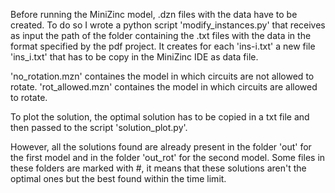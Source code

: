 Before running the MiniZinc model, .dzn files with the data have to be created. To do so I wrote a python script 
'modify_instances.py' that receives as input the path of the folder containing the .txt files with the data in the 
format specified by the pdf project.
It creates for each 'ins-i.txt' a new file 'ins_i.txt' that has to be copy in the MiniZinc IDE as data file.

'no_rotation.mzn' containes the model in which circuits are not allowed to rotate.
'rot_allowed.mzn' containes the model in which circuits are allowed to rotate.

To plot the solution, the optimal solution has to be copied in a txt file and then passed to the script 'solution_plot.py'.

However, all the solutions found are already present in the folder 'out' for the first model and in the folder 'out_rot' 
for the second model. 
Some files in these folders are marked with #, it means that these solutions aren't the optimal ones but the best found 
within the time limit.


 
